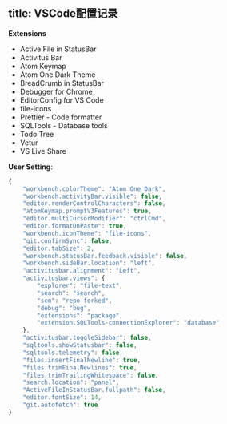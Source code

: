 title: VSCode配置记录
---

**Extensions**
- Active File in StatusBar
- Activitus Bar
- Atom Keymap
- Atom One Dark Theme
- BreadCrumb in StatusBar
- Debugger for Chrome
- EditorConfig for VS Code
- file-icons
- Prettier - Code formatter
- SQLTools - Database tools
- Todo Tree
- Vetur
- VS Live Share

**User Setting**:
```javascript
{
    "workbench.colorTheme": "Atom One Dark",
    "workbench.activityBar.visible": false,
    "editor.renderControlCharacters": false,
    "atomKeymap.promptV3Features": true,
    "editor.multiCursorModifier": "ctrlCmd",
    "editor.formatOnPaste": true,
    "workbench.iconTheme": "file-icons",
    "git.confirmSync": false,
    "editor.tabSize": 2,
    "workbench.statusBar.feedback.visible": false,
    "workbench.sideBar.location": "left",
    "activitusbar.alignment": "Left",
    "activitusbar.views": {
        "explorer": "file-text",
        "search": "search",
        "scm": "repo-forked",
        "debug": "bug",
        "extensions": "package",
        "extension.SQLTools-connectionExplorer": "database"
    },
    "activitusbar.toggleSidebar": false,
    "sqltools.showStatusbar": false,
    "sqltools.telemetry": false,
    "files.insertFinalNewline": true,
    "files.trimFinalNewlines": true,
    "files.trimTrailingWhitespace": false,
    "search.location": "panel",
    "ActiveFileInStatusBar.fullpath": false,
    "editor.fontSize": 14,
    "git.autofetch": true
}
```
